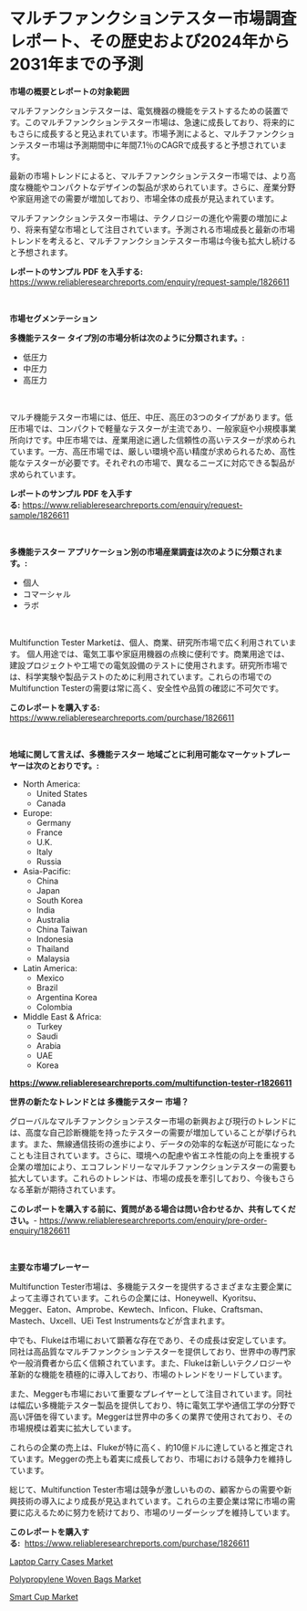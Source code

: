 <p><h1>マルチファンクションテスター市場調査レポート、その歴史および2024年から2031年までの予測</h1></p><p><strong>市場の概要とレポートの対象範囲</strong></p>
<p><p>マルチファンクションテスターは、電気機器の機能をテストするための装置です。このマルチファンクションテスター市場は、急速に成長しており、将来的にもさらに成長すると見込まれています。市場予測によると、マルチファンクションテスター市場は予測期間中に年間7.1％のCAGRで成長すると予想されています。</p><p>最新の市場トレンドによると、マルチファンクションテスター市場では、より高度な機能やコンパクトなデザインの製品が求められています。さらに、産業分野や家庭用途での需要が増加しており、市場全体の成長が見込まれています。</p><p>マルチファンクションテスター市場は、テクノロジーの進化や需要の増加により、将来有望な市場として注目されています。予測される市場成長と最新の市場トレンドを考えると、マルチファンクションテスター市場は今後も拡大し続けると予想されます。</p></p>
<p><strong>レポートのサンプル PDF を入手する:</strong> <a href="https://www.reliableresearchreports.com/enquiry/request-sample/1826611">https://www.reliableresearchreports.com/enquiry/request-sample/1826611</a></p>
<p>&nbsp;</p>
<p><strong>市場セグメンテーション</strong></p>
<p><strong>多機能テスター タイプ別の市場分析は次のように分類されます。:</strong></p>
<p><ul><li>低圧力</li><li>中圧力</li><li>高圧力</li></ul></p>
<p>&nbsp;</p>
<p><p>マルチ機能テスター市場には、低圧、中圧、高圧の3つのタイプがあります。低圧市場では、コンパクトで軽量なテスターが主流であり、一般家庭や小規模事業所向けです。中圧市場では、産業用途に適した信頼性の高いテスターが求められています。一方、高圧市場では、厳しい環境や高い精度が求められるため、高性能なテスターが必要です。それぞれの市場で、異なるニーズに対応できる製品が求められています。</p></p>
<p><strong>レポートのサンプル PDF を入手する:</strong>&nbsp;<a href="https://www.reliableresearchreports.com/enquiry/request-sample/1826611">https://www.reliableresearchreports.com/enquiry/request-sample/1826611</a></p>
<p>&nbsp;</p>
<p><strong> 多機能テスター アプリケーション別の市場産業調査は次のように分類されます。:</strong></p>
<p><ul><li>個人</li><li>コマーシャル</li><li>ラボ</li></ul></p>
<p>&nbsp;</p>
<p><p>Multifunction Tester Marketは、個人、商業、研究所市場で広く利用されています。 個人用途では、電気工事や家庭用機器の点検に便利です。商業用途では、建設プロジェクトや工場での電気設備のテストに使用されます。研究所市場では、科学実験や製品テストのために利用されています。これらの市場でのMultifunction Testerの需要は常に高く、安全性や品質の確認に不可欠です。</p></p>
<p><strong>このレポートを購入する:</strong>&nbsp; <a href="https://www.reliableresearchreports.com/purchase/1826611">https://www.reliableresearchreports.com/purchase/1826611</a></p>
<p>&nbsp;</p>
<p><strong>地域に関して言えば、多機能テスター 地域ごとに利用可能なマーケットプレーヤーは次のとおりです。:</strong></p>
<p><ul>
    <li>
        North America:
        <ul>
            <li>United States</li>
            <li>Canada</li>
        </ul>
    </li>
    <li>
        Europe:
        <ul>
            <li>Germany</li>
            <li>France</li>
            <li>U.K.</li>
            <li>Italy</li>
            <li>Russia</li>
        </ul>
    </li>
    <li>
        Asia-Pacific:
        <ul>
            <li>China</li>
            <li>Japan</li>
            <li>South Korea</li>
            <li>India</li>
            <li>Australia</li>
            <li>China Taiwan</li>
            <li>Indonesia</li>
            <li>Thailand</li>
            <li>Malaysia</li>
        </ul>
    </li>
    <li>
        Latin America:
        <ul>
            <li>Mexico</li>
            <li>Brazil</li>
            <li>Argentina Korea</li>
            <li>Colombia</li>
        </ul>
    </li>
    <li>
        Middle East & Africa:
        <ul>
            <li>Turkey</li>
            <li>Saudi</li>
            <li>Arabia</li>
            <li>UAE</li>
            <li>Korea</li>
        </ul>
    </li>
    </ul></p>
<p><strong><a href="https://www.reliableresearchreports.com/multifunction-tester-r1826611">https://www.reliableresearchreports.com/multifunction-tester-r1826611</a></strong>&nbsp;</p>
<p><strong>世界の新たなトレンドとは 多機能テスター 市場？</strong></p>
<p><p>グローバルなマルチファンクションテスター市場の新興および現行のトレンドには、高度な自己診断機能を持ったテスターの需要が増加していることが挙げられます。また、無線通信技術の進歩により、データの効率的な転送が可能になったことも注目されています。さらに、環境への配慮や省エネ性能の向上を重視する企業の増加により、エコフレンドリーなマルチファンクションテスターの需要も拡大しています。これらのトレンドは、市場の成長を牽引しており、今後もさらなる革新が期待されています。</p></p>
<p><strong>このレポートを購入する前に、質問がある場合は問い合わせるか、共有してください。</strong>- <a href="https://www.reliableresearchreports.com/enquiry/pre-order-enquiry/1826611">https://www.reliableresearchreports.com/enquiry/pre-order-enquiry/1826611</a></p>
<p>&nbsp;</p>
<p><strong>主要な市場プレーヤー</strong></p>
<p><p>Multifunction Tester市場は、多機能テスターを提供するさまざまな主要企業によって主導されています。これらの企業には、Honeywell、Kyoritsu、Megger、Eaton、Amprobe、Kewtech、Inficon、Fluke、Craftsman、Mastech、Uxcell、UEi Test Instrumentsなどが含まれます。</p><p>中でも、Flukeは市場において顕著な存在であり、その成長は安定しています。同社は高品質なマルチファンクションテスターを提供しており、世界中の専門家や一般消費者から広く信頼されています。また、Flukeは新しいテクノロジーや革新的な機能を積極的に導入しており、市場のトレンドをリードしています。</p><p>また、Meggerも市場において重要なプレイヤーとして注目されています。同社は幅広い多機能テスター製品を提供しており、特に電気工学や通信工学の分野で高い評価を得ています。Meggerは世界中の多くの業界で使用されており、その市場規模は着実に拡大しています。</p><p>これらの企業の売上は、Flukeが特に高く、約10億ドルに達していると推定されています。Meggerの売上も着実に成長しており、市場における競争力を維持しています。</p><p>総じて、Multifunction Tester市場は競争が激しいものの、顧客からの需要や新興技術の導入により成長が見込まれています。これらの主要企業は常に市場の需要に応えるために努力を続けており、市場のリーダーシップを維持しています。</p></p>
<p><strong>このレポートを購入する:</strong>&nbsp;&nbsp;<a href="https://www.reliableresearchreports.com/purchase/1826611">https://www.reliableresearchreports.com/purchase/1826611</a></p>
<p><p><a href="https://www.linkedin.com/pulse/laptop-carry-cases-market-key-successful-business-strategy-sxhae?trackingId=%2F8wceJvJ1NhrsOBtl56tmg%3D%3D">Laptop Carry Cases Market</a></p><p><a href="https://www.linkedin.com/pulse/polypropylene-woven-bags-market-exploring-share-trends-future-duy6f?trackingId=73O93FNKzhZhV%2FtOTKKQ7g%3D%3D">Polypropylene Woven Bags Market</a></p><p><a href="https://www.linkedin.com/pulse/smart-cup-market-key-successful-business-strategy-forecast-till-aa2if?trackingId=TE9eNDEzIRL%2B7uL3RiQ7jw%3D%3D">Smart Cup Market</a></p></p>